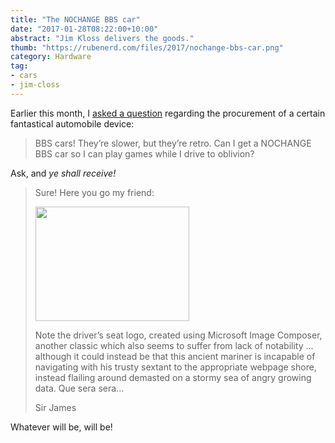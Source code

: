 ```yaml
---
title: "The NOCHANGE BBS car"
date: "2017-01-28T08:22:00+10:00"
abstract: "Jim Kloss delivers the goods."
thumb: "https://rubenerd.com/files/2017/nochange-bbs-car.png"
category: Hardware
tag:
- cars
- jim-closs
---
```

Earlier this month, I [asked a question] regarding the procurement of a certain fantastical automobile device:

> BBS cars! They’re slower, but they’re retro. Can I get a NOCHANGE BBS car so I can play games while I drive to oblivion?

Ask, and *ye shall receive!*

<blockquote>
<p>Sure! Here you go my friend:</p>

<p><img src="https://rubenerd.com/files/2017/nochange-bbs-car@1x.jpg" alt="" style="width:246px; height:183px" srcset="https://rubenerd.com/files/2017/nochange-bbs-car@1x.jpg 1x, https://rubenerd.com/files/2017/nochange-bbs-car@2x.jpg 2x" /></p>
 
<p>Note the driver’s seat logo, created using Microsoft Image Composer, 
another classic which also seems to suffer from lack of notability 
... although it could instead be that this ancient mariner is incapable 
of navigating with his trusty sextant to the appropriate webpage shore, 
instead flailing around demasted on a stormy sea of angry growing data.
Que sera sera...</p>

<p>Sir James</p>
</blockquote>

Whatever will be, will be!

[asked a question]: https://rubenerd.com/bbs-automotive-spam/

